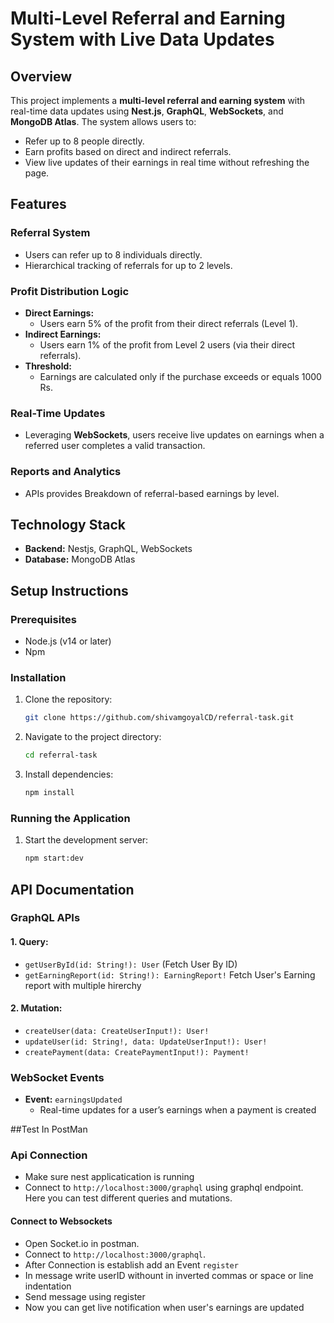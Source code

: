 # Multi-Level Referral and Earning System with Live Data Updates

## Overview
This project implements a **multi-level referral and earning system** with real-time data updates using **Nest.js**, **GraphQL**, **WebSockets**, and **MongoDB Atlas**. The system allows users to:

- Refer up to 8 people directly.
- Earn profits based on direct and indirect referrals.
- View live updates of their earnings in real time without refreshing the page.

## Features

### Referral System
- Users can refer up to 8 individuals directly.
- Hierarchical tracking of referrals for up to 2 levels.

### Profit Distribution Logic
- **Direct Earnings:**
  - Users earn 5% of the profit from their direct referrals (Level 1).
- **Indirect Earnings:**
  - Users earn 1% of the profit from Level 2 users (via their direct referrals).
- **Threshold:**
  - Earnings are calculated only if the purchase exceeds or equals 1000 Rs.

### Real-Time Updates
- Leveraging **WebSockets**, users receive live updates on earnings when a referred user completes a valid transaction.

### Reports and Analytics
- APIs provides Breakdown of referral-based earnings by level.

## Technology Stack
- **Backend:** Nestjs, GraphQL, WebSockets
- **Database:** MongoDB Atlas

## Setup Instructions

### Prerequisites
- Node.js (v14 or later)
- Npm

### Installation
1. Clone the repository:
   ```bash
   git clone https://github.com/shivamgoyalCD/referral-task.git
   ```
2. Navigate to the project directory:
   ```bash
   cd referral-task
   ```
3. Install dependencies:
   ```bash
   npm install
   ```

### Running the Application
1. Start the development server:
   ```bash
   npm start:dev
   ```

## API Documentation
### GraphQL APIs
#### 1. Query:
- `getUserById(id: String!): User` (Fetch User By ID)
- `getEarningReport(id: String!): EarningReport!` Fetch User's Earning report with multiple hirerchy

#### 2. Mutation: 
- `createUser(data: CreateUserInput!): User!`
- `updateUser(id: String!, data: UpdateUserInput!): User!`
- `createPayment(data: CreatePaymentInput!): Payment!`

### WebSocket Events
- **Event:** `earningsUpdated`
  - Real-time updates for a user’s earnings when a payment is created

##Test In PostMan

### Api Connection
- Make sure nest applicatication is running
- Connect to `http://localhost:3000/graphql` using graphql endpoint. Here you can test different queries and mutations.
#### Connect to Websockets
- Open Socket.io in postman.
- Connect to `http://localhost:3000/graphql`.
- After Connection is establish add an Event `register`
- In message write userID withount in inverted commas or space or line indentation
- Send message using register
- Now you can get live notification when user's earnings are updated

